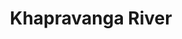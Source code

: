 ---
title: "Khapravanga River"
title_bn: "খাপড়াভাঙ্গা নদী"
description: "This river originates at Patuakhali and also ends at the same district with flowing abot 18 km. Khapravanga river has all year round drainage availability with tidal effect."
---